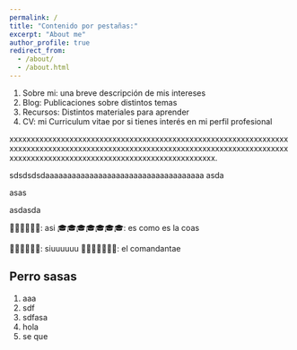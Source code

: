 ```yaml
---
permalink: /
title: "Contenido por pestañas:"
excerpt: "About me"
author_profile: true
redirect_from: 
  - /about/
  - /about.html
---
```

1. Sobre mi: una breve descripción de mis intereses
2. Blog: Publicaciones sobre distintos temas
3. Recursos: Distintos materiales para aprender
4. CV: mi Curriculum vitae por si tienes interés en mi perfil profesional

xxxxxxxxxxxxxxxxxxxxxxxxxxxxxxxxxxxxxxxxxxxxxxxxxxxxxxxxxxxxxxxxxxxxxxxxxxxxxxxxxxxxxxxxxxxxxxxxxxxxxxxxxxxxxxxxxxxxxxxxxxxxxxxxxxxxxxxxxxxxxxxxxxxxxxxxxxxxxxxxxxxxxxxxxxxxxxxxxx.

sdsdsdsdaaaaaaaaaaaaaaaaaaaaaaaaaaaaaaaaaaaa
asda

asas

asdasda

👤👤👤👤👤👤: asi 
🎓🎓🎓🎓🎓🎓🎓: es como es la coas 

🔬🔬🔬🔬🔬🔬: siuuuuuu
🤔🤔🤔🤔🤔🤔🤔: el comandantae 

Perro sasas
---
  1. aaa
  2. sdf
  3. sdfasa
  4.  hola
  5.  se que 
